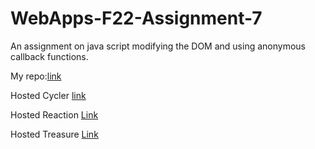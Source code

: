 # WebApps-F22-Assignment-7
An assignment on java script modifying the DOM and using anonymous callback functions.

My repo:[link](https://github.com/44-563-Web-Apps-F22/44563-webapps-assignment-7-jayachandranarala)

Hosted Cycler [link](https://github.com/44-563-Web-Apps-F22/44563-webapps-assignment-7-jayachandranarala/cycler.html)

Hosted Reaction [Link](https://github.com/44-563-Web-Apps-F22/44563-webapps-assignment-7-jayachandranarala/reaction.html)

Hosted Treasure [Link](https://github.com/44-563-Web-Apps-F22/44563-webapps-assignment-7-jayachandranarala/treasure.html)<br>
